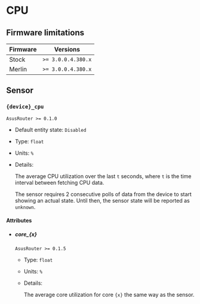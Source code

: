 # CPU

## Firmware limitations

|Firmware|          Versions|
|--------|------------------|
|Stock   |`>= 3.0.0.4.380.x`|
|Merlin  |`>= 3.0.0.4.380.x`|

## Sensor

### `{device}_cpu`

`AsusRouter >= 0.1.0`

-   Default entity state: `Disabled`
-   Type: `float`
-   Units: `%`
-   Details:

    The average CPU utilization over the last `t` seconds, where `t` is the time interval between fetching CPU data.

    The sensor requires 2 consecutive polls of data from the device to start showing an actual state. Until then, the sensor state will be reported as `unknown`.

#### Attributes

-   ##### core_{x}

    `AsusRouter >= 0.1.5`

    -   Type: `float`
    -   Units: `%`
    -   Details:

        The average core utilization for core `{x}` the same way as the sensor.
